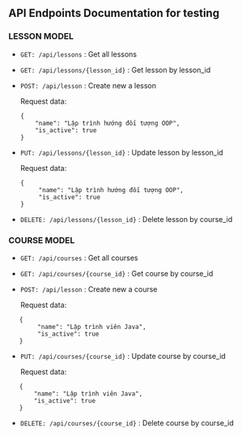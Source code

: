 ## API Endpoints Documentation  for testing 

### LESSON MODEL
* `GET: /api/lessons` : Get all lessons
* `GET: /api/lessons/{lesson_id}` : Get lesson by lesson_id
* `POST: /api/lesson` : Create new a lesson
  
  Request data: 
    ```
   {
        "name": "Lập trình hướng đối tượng OOP",
        "is_active": true
   }
    ```

* `PUT: /api/lessons/{lesson_id}` : Update lesson by lesson_id
  
    Request data: 
   ```
   {
        "name": "Lập trình hướng đối tượng OOP",
        "is_active": true
   }
   ```

* `DELETE: /api/lessons/{lesson_id}` : Delete lesson by course_id 

### COURSE MODEL
* `GET: /api/courses` : Get all courses
* `GET: /api/courses/{course_id}` : Get course by course_id
* `POST: /api/lesson` : Create new a course
  
  Request data: 
```
   {
        "name": "Lập trình viên Java",
        "is_active": true
   }
```
* `PUT: /api/courses/{course_id}` : Update course by course_id
  
    Request data: 
```
   {
       "name": "Lập trình viên Java",
       "is_active": true
   }
```

* `DELETE: /api/courses/{course_id}` : Delete course by course_id
